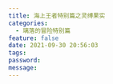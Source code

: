 ```yaml
---
title: 海上王者特别篇之灵缚果实
categories:
  - 璃落的冒险特别篇
feature: false
date: 2021-09-30 20:56:03
tags:
password:
message:
---
```


<!-- toc -->

